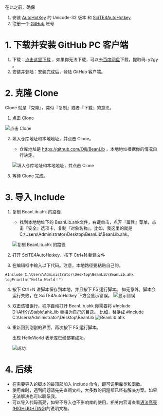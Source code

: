 在此之前，确保

1. 安装 [AutoHotKey](https://autohotkey.com) 的 Unicode-32 版本 和 [SciTE4AutoHotkey](https://autohotkey.com/boards/viewtopic.php?t=62)
2. 注册一个 [GitHub](https://github.com/) 账号

# 1. 下载并安装 GitHub PC 客户端

1. 下载：[点击这里下载](https://desktop.github.com/) ，如果你无法下载，可以去[百度网盘]( https://pan.baidu.com/s/170noT1wYTQIwH9t-ezruyA)下载，提取码: y2gy 。
2. 安装并登陆：安装完成后，登陆 GitHub 客户端。

# 2. 克隆 Clone 
Clone 就是『克隆』，类似『复制』或者『下载』的意思。

1. 点击 Clone 

![点击 Clone ](https://raw.githubusercontent.com/Oilj/GitHubPictureBed/master/20190407100241.png)

2. 填入仓库地址和本地地址，并点击 Clone。

   - 仓库地址是 https://github.com/Oilj/BeanLib ，本地地址根据你的情况自行决定。

   ![填入仓库地址和本地地址，并点击 Clone](https://raw.githubusercontent.com/Oilj/GitHubPictureBed/master/image_24.png)

3. 等待 Clone 完成。

# 3. 导入 Include

1. 复制 BeanLib.ahk 的路径

   - 找到本地地址下的 BeanLib.ahk文件，右键单击，点开『属性』菜单，点击『安全』选项卡，复制『对象名称』。比如，我这里的就是 C:\Users\Administrator\Desktop\BeanLib\BeanLib.ahk。

   ![复制 BeanLib.ahk 的路径](https://raw.githubusercontent.com/Oilj/GitHubPictureBed/master/image_25.png)

2. 打开 SciTE4AutoHotkey，按下 Ctrl+N 新建文件
3. 在编辑框中输入以下代码。注意，本地路径要粘贴自己的。

  ```autohotkey
  #Include C:\Users\Administrator\Desktop\BeanLib\BeanLib.ahk
  logPrintln("Hello World！")
  
  ```
4. 按下 Ctrl+N 讲脚本保存到本地，并且按下 F5 运行脚本。
    如无意外，脚本会运行失败，在 SciTE4AutoHotkey 下方会显示错误。
    ![显示错误](https://raw.githubusercontent.com/Oilj/GitHubPictureBed/master/image_26.png)

5. 双击该错误行，程序自动打开 BeanLib.ahk
   你需要将 #Include D:\AHKs\Stable\ahk_lib 替换为自己的目录。
   比如，替换成 #Include C:\Users\Administrator\Desktop\BeanLib
    ![BeanLib.ahk](https://raw.githubusercontent.com/Oilj/GitHubPictureBed/master/20190407101441.png)

6. 重新回到刚刚的界面，再次按下 F5 运行脚本。

   出现 HelloWorld 表示库已经部署成功。
   


   ![成功](https://raw.githubusercontent.com/Oilj/GitHubPictureBed/master/20190407102303.png)

# 4. 后续
- 在需要导入的脚本的最顶部加入 Include 命令，即可调用库类和函数。
- 使用库时，遇到问题请先先查阅文档，大多数的问题都已经有解决方案。如果无法解决也可以联系我。
- 可以导入代码高亮，如果不导入也不影响库的使用，相关内容请查看[语法高亮(HIGHLIGHTING)](HIGHLIGHTING.md)的说明文档。